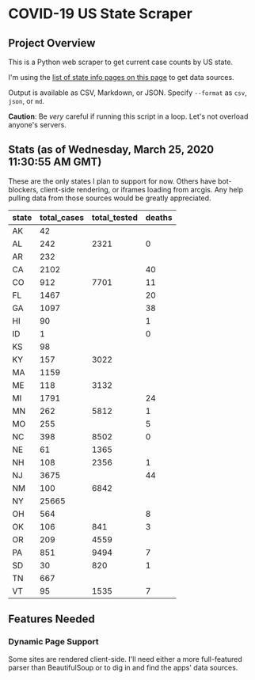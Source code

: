 # COVID-19 US State Scraper

## Project Overview

This is a Python web scraper to get current case counts by US state.

I'm using the [list of state info pages on this page](http://coronavirusapi.com/) to get data sources.

Output is available as CSV, Markdown, or JSON. Specify `--format` as `csv`, `json`, or `md`.

**Caution**: Be _very_ careful if running this script in a loop. Let's not overload anyone's servers.

## Stats (as of Wednesday, March 25, 2020 11:30:55 AM GMT)

These are the only states I plan to support for now. Others have bot-blockers, client-side rendering, or iframes
loading from arcgis. Any help pulling data from those sources would be greatly appreciated.

state | total_cases | total_tested | deaths
--- | --- | --- | ---
AK | 42 |  | 
AL | 242 | 2321 | 0
AR | 232 |  | 
CA | 2102 |  | 40
CO | 912 | 7701 | 11
FL | 1467 |  | 20
GA | 1097 |  | 38
HI | 90 |  | 1
ID | 1 |  | 0
KS | 98 |  | 
KY | 157 | 3022 | 
MA | 1159 |  | 
ME | 118 | 3132 | 
MI | 1791 |  | 24
MN | 262 | 5812 | 1
MO | 255 |  | 5
NC | 398 | 8502 | 0
NE | 61 | 1365 | 
NH | 108 | 2356 | 1
NJ | 3675 |  | 44
NM | 100 | 6842 | 
NY | 25665 |  | 
OH | 564 |  | 8
OK | 106 | 841 | 3
OR | 209 | 4559 | 
PA | 851 | 9494 | 7
SD | 30 | 820 | 1
TN | 667 |  | 
VT | 95 | 1535 | 7

## Features Needed

### Dynamic Page Support

Some sites are rendered client-side. I'll need either a more full-featured parser than BeautifulSoup or to
dig in and find the apps' data sources.
